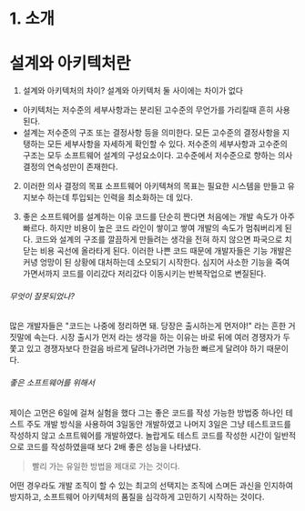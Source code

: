 # 1. 소개

# 설계와 아키텍처란
1. 설계와 아키텍처의 차이?
설계와 아키텍처 둘 사이에는 차이가 없다 
- 아키텍처는 저수준의 세부사항과는 분리된 고수준의 무언가를 가리킬때 흔히 사용된다.
- 설계는 저수준의 구조 또는 결정사항 등을 의미한다.
모든 고수준의 결정사항을 지탱하는 모든 세부사항을 자세하게 확인할 수 있다.
저수준의 세부사항과 고수준의 구조는 모두 소프트웨어 설계의 구성요소이다.
고수준에서 저수준으로 향하는 의사결정의 연속성만이 존재한다.

2. 이러한 의사 결정의 목표
소프트웨어 아키텍쳐의 목표는 필요한 시스템을 만들고 유지보수 하는데 투입되는 인력을 최소화하는 데 있다.

3. 좋은 소프트웨어를 설계하는 이유
코드를 단순히 짠다면 처음에는 개발 속도가 아주 빠르다.
하지만 비용이 높은 코드 라인이 쌓이고 쌓여 개발의 속도가 멈춰버리게 된다.
코드와 설계의 구조를 깔끔하게 만들려는 생각을 전혀 하지 않으면 파국으로 치닫는 비용 곡선에 올라타게 된다.
이러한 나쁜 코드 때문에 개발자들은 기능 개발은 커녕 엉망이 된 상황에 대처하는데 소모되기 시작한다.
심지어 사소한 기능을 죽여가면서까지 코드를 이리갔다 저리갔다 이동시키는 반복작업으로 변질된다.

###### 무엇이 잘못되었나?
많은 개발자들은 "코드는 나중에 정리하면 돼. 당장은 출시하는게 먼저야!" 라는 흔한 거짓말에 속는다.
시장 출시가 먼저 라는 생각을 하는 이유는 바로 뒤에 여러 경쟁자가 두쫓고 있고 경쟁자보다 한걸음 바르게 달려나가려면 가능한 빠르게 달려야 하기 때문이다.

###### 좋은 소프트웨어를 위해서
제이슨 고먼은 6일에 걸쳐 실험을 했다 그는 좋은 코드를 작성 가능한 방법중 하나인 테스트 주도 개발 방식을 사용하여
3일동안 개발하였고 나머지 3일은 그냥 테스트코드를 작성하지 않고 소프트웨어를 개발하였다. 
놀랍게도 테스트 코드를 작성한 시간이 일반적으로 코드를 작성하였을때 보다 2배 좋은 성능을 나타냈다.
> 빨리 가는 유일한 방법을 제대로 가는 것이다.

어떤 경우라도 개발 조직이 할 수 있는 최고의 선택지는 조직에 스며든 과신을 인지하여 방지하고, 소프트웨어 아키텍처의 품질을 심각하게 고민하기 시작하는 것이다.
